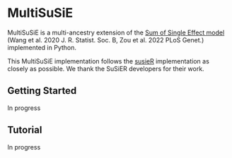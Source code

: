 # MultiSuSiE
MultiSuSiE is a multi-ancestry extension of the [Sum of Single Effect model](https://github.com/stephenslab/susieR) (Wang et al. 2020 J. R. Statist. Soc. B, Zou et al. 2022 PLoS Genet.) implemented in Python. 

This MultiSuSiE implementation follows the [susieR](https://github.com/stephenslab/susieR) implementation as closely as possible. We thank the SuSiER developers for their work. 

## Getting Started

In progress

## Tutorial

In progress

